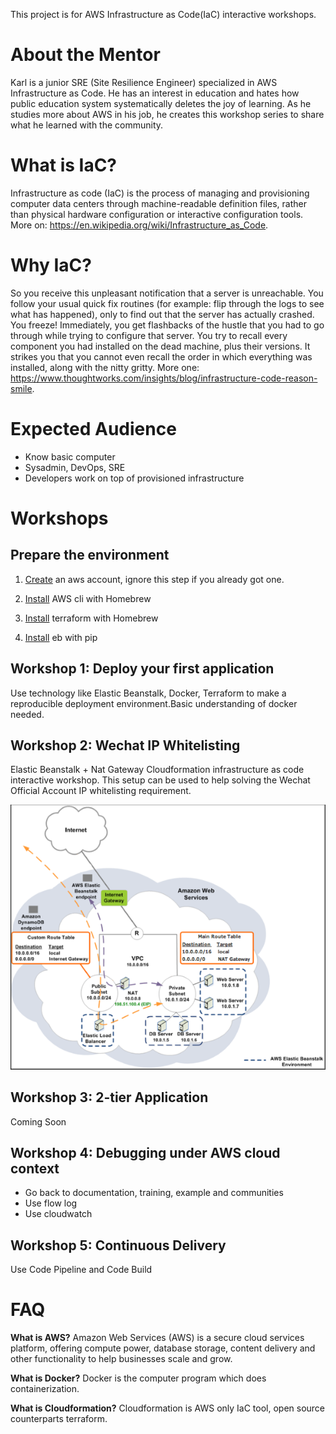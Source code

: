 This project is for AWS Infrastructure as Code(IaC) interactive workshops.

# About the Mentor

Karl is a junior SRE (Site Resilience Engineer) specialized in AWS Infrastructure as Code. He has an interest in education and hates how public education system systematically deletes the joy of learning. As he studies more about AWS in his job, he creates this workshop series to share what he learned with the community.

# What is IaC?

Infrastructure as code (IaC) is the process of managing and provisioning computer data centers through machine-readable definition files, rather than physical hardware configuration or interactive configuration tools. More on: https://en.wikipedia.org/wiki/Infrastructure_as_Code.

# Why IaC?

So you receive this unpleasant notification that a server is unreachable. You follow your usual quick fix routines (for example: flip through the logs to see what has happened), only to find out that the server has actually crashed. You freeze! Immediately, you get flashbacks of the hustle that you had to go through while trying to configure that server. You try to recall every component you had installed on the dead machine, plus their versions. It strikes you that you cannot even recall the order in which everything was installed, along with the nitty gritty. More one: https://www.thoughtworks.com/insights/blog/infrastructure-code-reason-smile.

# Expected Audience

* Know basic computer
* Sysadmin, DevOps, SRE
* Developers work on top of provisioned infrastructure

# Workshops

## Prepare the environment

1. [Create](https://portal.aws.amazon.com/billing/signup#/start) an aws account, ignore this step if you already got one.

2. [Install](https://github.com/aws/aws-cli/issues/727) AWS cli with Homebrew

3. [Install](http://brewformulas.org/Terraform) terraform with Homebrew

4. [Install](https://docs.aws.amazon.com/elasticbeanstalk/latest/dg/eb-cli3-install.html) eb with pip

## Workshop 1: Deploy your first application

Use technology like Elastic Beanstalk, Docker, Terraform to make a reproducible deployment environment.Basic understanding of docker needed.

## Workshop 2: Wechat IP Whitelisting

Elastic Beanstalk + Nat Gateway Cloudformation infrastructure as code interactive workshop. This setup can be used to help solving the Wechat Official Account IP whitelisting requirement.

![alt text](https://github.com/coderbunker/aws-playground/blob/master/workshop2.png "")

## Workshop 3: 2-tier Application

Coming Soon

## Workshop 4: Debugging under AWS cloud context

* Go back to documentation, training, example and communities
* Use flow log
* Use cloudwatch

## Workshop 5: Continuous Delivery

Use Code Pipeline and Code Build

# FAQ

**What is AWS?**
Amazon Web Services (AWS) is a secure cloud services platform, offering compute power, database storage, content delivery and other functionality to help businesses scale and grow.

**What is Docker?**
Docker is the computer program which does containerization.

**What is Cloudformation?**
Cloudformation is AWS only IaC tool, open source counterparts terraform.

